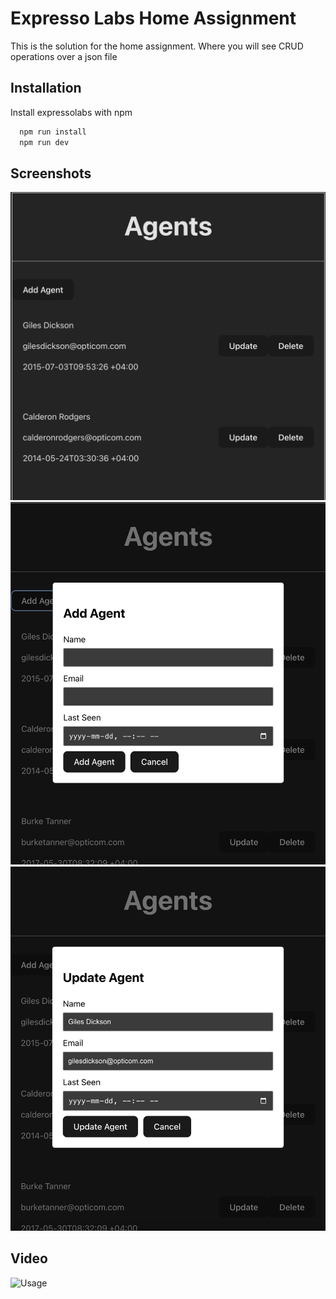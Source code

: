 # Expresso Labs Home Assignment

This is the solution for the home assignment. Where you will see CRUD operations over a json file

## Installation

Install expressolabs with npm

```bash
  npm run install
  npm run dev
```

## Screenshots

![List of Agents](src/assets/agents.png)
![Add Agent](src/assets/addagent.png)
![Update Agent](src/assets/updateagent.png)

## Video

![Usage](https://youtube.com/shorts/OeFTOfZXbiY?feature=share)

